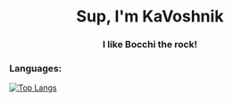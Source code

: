 <h1 align="center">Sup, I'm KaVoshnik</h1>
<h3 align="center">I like Bocchi the rock!</h3>


<h3 align="left">Languages:</h3>

[![Top Langs](https://github-readme-stats.vercel.app/api/top-langs/?username=KaVoshnik&layout=compact&theme=vision-friendly-dark)](https://github.com/anuraghazra/github-readme-stats)
